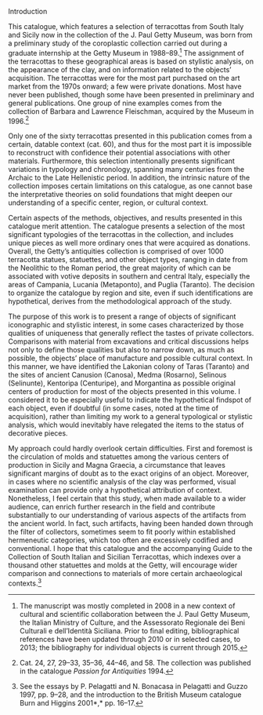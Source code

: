Introduction

This catalogue, which features a selection of terracottas from South
Italy and Sicily now in the collection of the J. Paul Getty Museum, was
born from a preliminary study of the coroplastic collection carried out
during a graduate internship at the Getty Museum in 1988–89.[^1] The
assignment of the terracottas to these geographical areas is based on
stylistic analysis, on the appearance of the clay, and on information
related to the objects’ acquisition. The terracottas were for the most
part purchased on the art market from the 1970s onward; a few were
private donations. Most have never been published, though some have been
presented in preliminary and general publications. One group of nine
examples comes from the collection of Barbara and Lawrence Fleischman,
acquired by the Museum in 1996.[^2]

Only one of the sixty terracottas presented in this publication comes
from a certain, datable context (cat. 60), and thus for the most part it
is impossible to reconstruct with confidence their potential
associations with other materials. Furthermore, this selection
intentionally presents significant variations in typology and
chronology, spanning many centuries from the Archaic to the Late
Hellenistic period. In addition, the intrinsic nature of the collection
imposes certain limitations on this catalogue, as one cannot base the
interpretative theories on solid foundations that might deepen our
understanding of a specific center, region, or cultural context.

Certain aspects of the methods, objectives, and results presented in
this catalogue merit attention. The catalogue presents a selection of
the most significant typologies of the terracottas in the collection,
and includes unique pieces as well more ordinary ones that were acquired
as donations. Overall, the Getty’s antiquities collection is comprised
of over 1000 terracotta statues, statuettes, and other object types,
ranging in date from the Neolithic to the Roman period, the great
majority of which can be associated with votive deposits in southern and
central Italy, especially the areas of Campania, Lucania (Metaponto),
and Puglia (Taranto). The decision to organize the catalogue by region
and site, even if such identifications are hypothetical, derives from
the methodological approach of the study.

The purpose of this work is to present a range of objects of significant
iconographic and stylistic interest, in some cases characterized by
those qualities of uniqueness that generally reflect the tastes of
private collectors. Comparisons with material from excavations and
critical discussions helps not only to define those qualities but also
to narrow down, as much as possible, the objects’ place of manufacture
and possible cultural context. In this manner, we have identified the
Lakonian colony of Taras (Taranto) and the sites of ancient Canusion
(Canosa), Medma (Rosarno), Selinous (Selinunte), Kentoripa (Centuripe),
and Morgantina as possible original centers of production for most of
the objects presented in this volume. I considered it to be especially
useful to indicate the hypothetical findspot of each object, even if
doubtful (in some cases, noted at the time of acquisition), rather than
limiting my work to a general typological or stylistic analysis, which
would inevitably have relegated the items to the status of decorative
pieces.

My approach could hardly overlook certain difficulties. First and
foremost is the circulation of molds and statuettes among the various
centers of production in Sicily and Magna Graecia, a circumstance that
leaves significant margins of doubt as to the exact origins of an
object. Moreover, in cases where no scientific analysis of the clay was
performed, visual examination can provide only a hypothetical
attribution of context. Nonetheless, I feel certain that this study,
when made available to a wider audience, can enrich further research in
the field and contribute substantially to our understanding of various
aspects of the artifacts from the ancient world. In fact, such
artifacts, having been handed down through the filter of collectors,
sometimes seem to fit poorly within established hermeneutic categories,
which too often are excessively codified and conventional. I hope that
this catalogue and the accompanying Guide to the Collection of South
Italian and Sicilian Terracottas, which indexes over a thousand other
statuettes and molds at the Getty, will encourage wider comparison and
connections to materials of more certain archaeological contexts.[^3]

[^1]: The manuscript was mostly completed in 2008 in a new context of
    cultural and scientific collaboration between the J. Paul Getty
    Museum, the Italian Ministry of Culture, and the Assessorato
    Regionale dei Beni Culturali e dell’Identità Siciliana. Prior to
    final editing, bibliographical references have been updated through
    2010 or in selected cases, to 2013; the bibliography for individual
    objects is current through 2015.

[^2]: Cat. 24, 27, 29–33, 35–36, 44–46, and 58. The collection was
    published in the catalogue *<span
    class="smcaps">Passion for Antiquities</span>*
    1994.

[^3]: See the essays by P. Pelagatti and N. Bonacasa in <span
    class="smcaps">Pelagatti and Guzzo</span> 1997,
    pp. 9–28, and the introduction to the British Museum catalogue <span
    class="smcaps">Burn and Higgins</span> 2001*,* pp.
    16–17.
